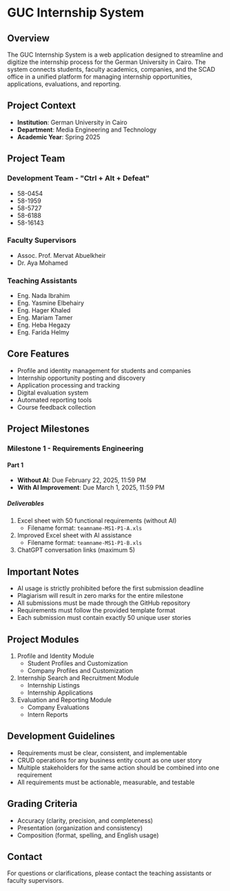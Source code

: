 # GUC Internship System

## Overview

The GUC Internship System is a web application designed to streamline and digitize the internship process for the German University in Cairo. The system connects students, faculty academics, companies, and the SCAD office in a unified platform for managing internship opportunities, applications, evaluations, and reporting.

## Project Context

- **Institution**: German University in Cairo
- **Department**: Media Engineering and Technology
- **Academic Year**: Spring 2025

## Project Team

### Development Team - "Ctrl + Alt + Defeat"

- 58-0454
- 58-1959
- 58-5727
- 58-6188
- 58-16143

### Faculty Supervisors

- Assoc. Prof. Mervat Abuelkheir
- Dr. Aya Mohamed

### Teaching Assistants

- Eng. Nada Ibrahim
- Eng. Yasmine Elbehairy
- Eng. Hager Khaled
- Eng. Mariam Tamer
- Eng. Heba Hegazy
- Eng. Farida Helmy

## Core Features

- Profile and identity management for students and companies
- Internship opportunity posting and discovery
- Application processing and tracking
- Digital evaluation system
- Automated reporting tools
- Course feedback collection

## Project Milestones

### Milestone 1 - Requirements Engineering

#### Part 1

- **Without AI**: Due February 22, 2025, 11:59 PM
- **With AI Improvement**: Due March 1, 2025, 11:59 PM

##### Deliverables

1. Excel sheet with 50 functional requirements (without AI)
   - Filename format: `teamname-MS1-P1-A.xls`
2. Improved Excel sheet with AI assistance
   - Filename format: `teamname-MS1-P1-B.xls`
3. ChatGPT conversation links (maximum 5)

## Important Notes

- AI usage is strictly prohibited before the first submission deadline
- Plagiarism will result in zero marks for the entire milestone
- All submissions must be made through the GitHub repository
- Requirements must follow the provided template format
- Each submission must contain exactly 50 unique user stories

## Project Modules

1. Profile and Identity Module
   - Student Profiles and Customization
   - Company Profiles and Customization
2. Internship Search and Recruitment Module
   - Internship Listings
   - Internship Applications
3. Evaluation and Reporting Module
   - Company Evaluations
   - Intern Reports

## Development Guidelines

- Requirements must be clear, consistent, and implementable
- CRUD operations for any business entity count as one user story
- Multiple stakeholders for the same action should be combined into one requirement
- All requirements must be actionable, measurable, and testable

## Grading Criteria

- Accuracy (clarity, precision, and completeness)
- Presentation (organization and consistency)
- Composition (format, spelling, and English usage)

## Contact

For questions or clarifications, please contact the teaching assistants or faculty supervisors.